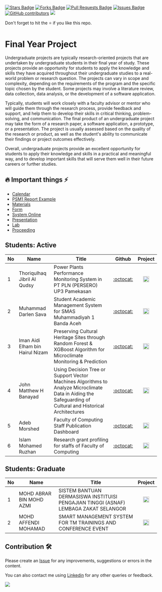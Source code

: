 <a href="https://github.com/drshahizan/undergraduate-project/stargazers"><img src="https://img.shields.io/github/stars/drshahizan/undergraduate-project" alt="Stars Badge"/></a>
<a href="https://github.com/drshahizan/undergraduate-project/network/members"><img src="https://img.shields.io/github/forks/drshahizan/undergraduate-project" alt="Forks Badge"/></a>
<a href="https://github.com/drshahizan/undergraduate-project/pulls"><img src="https://img.shields.io/github/issues-pr/drshahizan/undergraduate-project" alt="Pull Requests Badge"/></a>
<a href="https://github.com/drshahizan/undergraduate-project/issues"><img src="https://img.shields.io/github/issues/drshahizan/undergraduate-project" alt="Issues Badge"/></a>
<a href="https://github.com/drshahizan/undergraduate-project/graphs/contributors"><img alt="GitHub contributors" src="https://img.shields.io/github/contributors/drshahizan/undergraduate-project?color=2b9348"></a>
![](https://visitor-badge.glitch.me/badge?page_id=drshahizan/undergraduate-project)

Don't forget to hit the :star: if you like this repo.

# Final Year Project

Undergraduate projects are typically research-oriented projects that are undertaken by undergraduate students in their final year of study. These projects provide an opportunity for students to apply the knowledge and skills they have acquired throughout their undergraduate studies to a real-world problem or research question. The projects can vary in scope and complexity, depending on the requirements of the program and the specific topic chosen by the student. Some projects may involve a literature review, data collection, data analysis, or the development of a software application.

Typically, students will work closely with a faculty advisor or mentor who will guide them through the research process, provide feedback and support, and help them to develop their skills in critical thinking, problem-solving, and communication. The final product of an undergraduate project may take the form of a research paper, a software application, a prototype, or a presentation. The project is usually assessed based on the quality of the research or product, as well as the student's ability to communicate their findings or project outcomes effectively.

Overall, undergraduate projects provide an excellent opportunity for students to apply their knowledge and skills in a practical and meaningful way, and to develop important skills that will serve them well in their future careers or further studies.

## 🔥 Important things ⚡
- [Calendar](./materials/calendar.md)
- [PSM1 Report Example](./materials/list-thesis.md)
- [Materials](https://comp.utm.my/psm/psm-materials/)
- [Form](https://comp.utm.my/psm/psm-form/)
- [System Online](https://comp.utm.my/psm/psm-system-online/)
- [Presentation](https://comp.utm.my/psm/psm-presentation/)
- [Lab](https://comp.utm.my/psm/lab/)
- [Proceeding](https://comp.utm.my/psm/lab/)

## Students: Active

| No | Name | Title |  Github | Project |
| ----- | ----- | ------ | :------: | :------: |
| 1 | Thoriqulhaq Jibril Al Qudsy | Power Plants Performance Monitoring System in PT PLN (PERSERO) UP3 Pamekasan | [:octocat:](https://github.com/thoriqulhaq) | <a href="/PSM2/thoriqulhaq" ><img src="./images/calendar-24.svg" width="20px" height="20px" ></a> |
| 2 | Muhammad Darlen Sava | Student Academic Management System for SMAS Muhammadiyah 1 Banda Aceh | [:octocat:](https://github.com/NostrumPyre) | <a href="/PSM2/darlen" ><img src="./images/calendar-24.svg" width="20px" height="20px" ></a> |
| 3 | Iman Aidi Elham bin Hairul Nizam | Preserving Cultural Heritage Sites through Random Forest & XGBoost Algorithm for Microclimate Monitoring & Prediction | [:octocat:](https://github.com/edy034) | <a href="/PSM1/eddy" ><img src="./images/calendar-24.svg" width="20px" height="20px" ></a> |
| 4 | John Matthew H Banayad | Using Decision Tree or Support Vector Machines Algorithms to Analyze Microclimate Data in Aiding the Safeguarding of Cultural and Historical Architectures | [:octocat:](https://github.com/banayadjohn) | <a href="/PSM1/banayadjohn" ><img src="./images/calendar-24.svg" width="20px" height="20px" ></a> |
| 5 | Adeb Morshed | Faculty of Computing Staff Publication Dashboard | [:octocat:](https://github.com/AdibNihal10) | <a href="/PSM1/AdibNihal10" ><img src="./images/calendar-24.svg" width="20px" height="20px" ></a> |
| 6 | Islam Mohamed Ruzhan | Research grant profiling for staffs of Faculty of Computing | [:octocat:](https://github.com/ruzhan05) | <a href="/PSM1/ruzhan05" ><img src="./images/calendar-24.svg" width="20px" height="20px" ></a> |


## Students: Graduate

| No | Name | Title | Project |
| ----- | ----- | ------ | :------: |
| 1 | MOHD ABRAR BIN MOHD AZMI | SISTEM BANTUAN DERMASISWA INSTITUISI PENGAJIAN TINGGI (ASNAF) LEMBAGA ZAKAT SELANGOR | <a href="/PSM2/etc/abrar.pdf" ><img src="./images/calendar-24.svg" width="20px" height="20px" ></a> |
| 2 | MOHD AFFENDI MOHAMAD | SMART MANAGEMENT SYSTEM FOR TM TRAININGS AND CONFERENCE EVENT | <a href="/PSM2/etc/fendi.pdf" ><img src="./images/calendar-24.svg" width="20px" height="20px" ></a> |

## Contribution 🛠️
Please create an [Issue](https://github.com/drshahizan/undergraduate-project/issues) for any improvements, suggestions or errors in the content.

You can also contact me using [Linkedin](https://www.linkedin.com/in/drshahizan/) for any other queries or feedback.

![](https://visitor-badge.glitch.me/badge?page_id=drshahizan)
